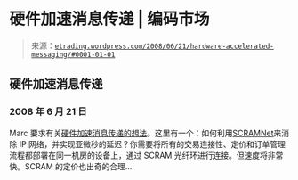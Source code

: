 <!--yml

分类：未分类

日期：2024 年 05 月 12 日 19:42:06

-->

# 硬件加速消息传递 | 编码市场

> 来源：[`etrading.wordpress.com/2008/06/21/hardware-accelerated-messaging/#0001-01-01`](https://etrading.wordpress.com/2008/06/21/hardware-accelerated-messaging/#0001-01-01)

## 硬件加速消息传递

### 2008 年 6 月 21 日

Marc 要求有关[硬件加速消息传递的想法](http://magmasystems.blogspot.com/2008/06/tibco-and-hardware-acceleration.html)。这里有一个：如何利用[SCRAMNet](http://www.cwcembedded.com/products/6/1/65.html)来消除 IP 网络，并实现亚微秒的延迟？你需要将所有的交易连接性、定价和订单管理流程都部署在同一机房的设备上，通过 SCRAM 光纤环进行连接。但速度将非常快。SCRAM 的定价也出奇的合理...
